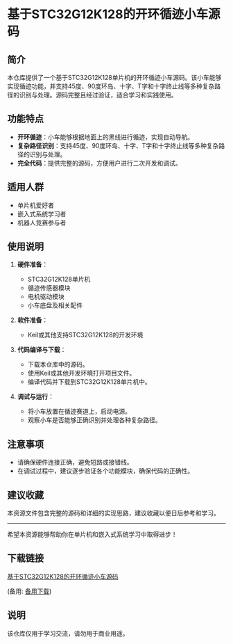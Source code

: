 # 基于STC32G12K128的开环循迹小车源码

## 简介
本仓库提供了一个基于STC32G12K128单片机的开环循迹小车源码。该小车能够实现循迹功能，并支持45度、90度环岛、十字、T字和十字终止线等多种复杂路径的识别与处理。源码完整且经过验证，适合学习和实践使用。

## 功能特点
- **开环循迹**：小车能够根据地面上的黑线进行循迹，实现自动导航。
- **复杂路径识别**：支持45度、90度环岛、十字、T字和十字终止线等多种复杂路径的识别与处理。
- **完全代码**：提供完整的源码，方便用户进行二次开发和调试。

## 适用人群
- 单片机爱好者
- 嵌入式系统学习者
- 机器人竞赛参与者

## 使用说明
1. **硬件准备**：
   - STC32G12K128单片机
   - 循迹传感器模块
   - 电机驱动模块
   - 小车底盘及相关配件

2. **软件准备**：
   - Keil或其他支持STC32G12K128的开发环境

3. **代码编译与下载**：
   - 下载本仓库中的源码。
   - 使用Keil或其他开发环境打开项目文件。
   - 编译代码并下载到STC32G12K128单片机中。

4. **调试与运行**：
   - 将小车放置在循迹赛道上，启动电源。
   - 观察小车是否能够正确识别并处理各种复杂路径。

## 注意事项
- 请确保硬件连接正确，避免短路或接错线。
- 在调试过程中，建议逐步验证各个功能模块，确保代码的正确性。

## 建议收藏
本资源文件包含完整的源码和详细的实现思路，建议收藏以便日后参考和学习。

---

希望本资源能够帮助你在单片机和嵌入式系统学习中取得进步！

## 下载链接
[基于STC32G12K128的开环循迹小车源码](https://pan.quark.cn/s/4a070b3ecb4f) 

(备用: [备用下载](https://pan.baidu.com/s/1_xcD_xU5pW3CKJigr7h-Gg?pwd=1234))

## 说明

该仓库仅用于学习交流，请勿用于商业用途。
